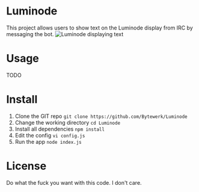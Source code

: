 # Luminode
This project allows users to show text on the Luminode display from IRC by messaging the bot.
![Luminode displaying text](http://i.imgur.com/Pn940Hh.jpg)

# Usage
TODO

# Install
1. Clone the GIT repo `git clone https://github.com/Bytewerk/Luminode`
2. Change the working directory `cd Luminode`
3. Install all dependencies `npm install`
4. Edit the config `vi config.js`
5. Run the app `node index.js`

# License
Do what the fuck you want with this code. I don't care.

